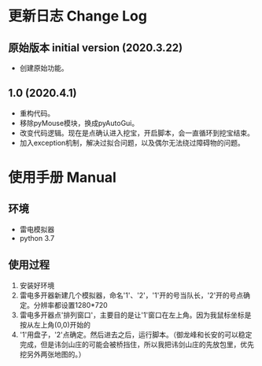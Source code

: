# 更新日志 Change Log
##  原始版本 initial version (2020.3.22)
- 创建原始功能。

##  1.0 (2020.4.1)
- 重构代码。
- 移除pyMouse模块，换成pyAutoGui。
- 改变代码逻辑。现在是点确认进入挖宝，开启脚本，会一直循环到挖宝结束。
- 加入exception机制，解决过拟合问题，以及偶尔无法绕过障碍物的问题。

# 使用手册 Manual
## 环境
- 雷电模拟器
- python 3.7
## 使用过程
1. 安装好环境<br>
2. 雷电多开器新建几个模拟器，命名'1'、'2'，'1'开的号当队长，'2'开的号点确定。分辨率都设置1280*720<br>
3. 雷电多开器点'排列窗口'，主要目的是让'1'窗口在左上角。因为我鼠标坐标是按从左上角(0,0)开始的<br>
4. '1'用盘子，'2'点确定。然后进去之后，运行脚本。（御龙峰和长安的可以稳定完成，但是讳剑山庄的可能会被桥挡住，所以我把讳剑山庄的先放包里，优先挖另外两张地图的。）
